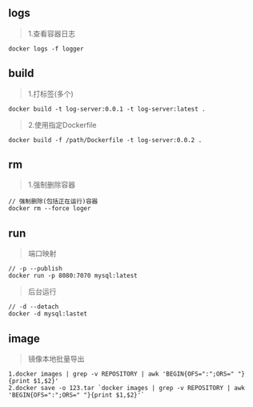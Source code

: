 ## logs
> 1.查看容器日志
```
docker logs -f logger
```

## build
> 1.打标签(多个)
```
docker build -t log-server:0.0.1 -t log-server:latest .
```
> 2.使用指定Dockerfile
```
docker build -f /path/Dockerfile -t log-server:0.0.2 .
```

## rm
> 1.强制删除容器
```
// 强制删除(包括正在运行)容器
docker rm --force loger
```

## run
> 端口映射
```
// -p --publish
docker run -p 8080:7070 mysql:latest
```
> 后台运行
```
// -d --detach
docker -d mysql:lastet
```

## image
> 镜像本地批量导出
```
1.docker images | grep -v REPOSITORY | awk 'BEGIN{OFS=":";ORS=" "}{print $1,$2}'
2.docker save -o 123.tar `docker images | grep -v REPOSITORY | awk 'BEGIN{OFS=":";ORS=" "}{print $1,$2}'`
```